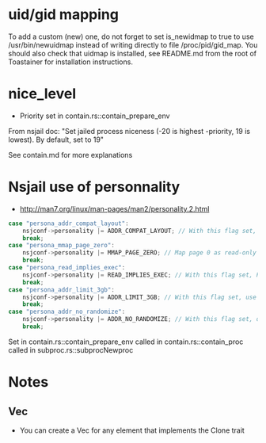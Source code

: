 # uid/gid mapping

To add a custom (new) one, do not forget to set is_newidmap to true to use /usr/bin/newuidmap instead of writing directly to file /proc/pid/gid_map.
You should also check that uidmap is installed, see README.md from the root of Toastainer for installation instructions.

# nice_level

- Priority set in contain.rs::contain_prepare_env

From nsjail doc: "Set jailed process niceness (-20 is highest -priority, 19 is lowest). By default, set to 19"

See contain.md for more explanations


# Nsjail use of personnality

- http://man7.org/linux/man-pages/man2/personality.2.html

```c++
case "persona_addr_compat_layout":
	nsjconf->personality |= ADDR_COMPAT_LAYOUT; // With this flag set, provide legacy virtual address space layout.
	break;
case "persona_mmap_page_zero":
	nsjconf->personality |= MMAP_PAGE_ZERO; // Map page 0 as read-only (to support binaries that depend on this SVr4 behavior).
	break;
case "persona_read_implies_exec":
	nsjconf->personality |= READ_IMPLIES_EXEC; // With this flag set, PROT_READ implies PROT_EXEC for mmap(2).
	break;
case "persona_addr_limit_3gb":
	nsjconf->personality |= ADDR_LIMIT_3GB; // With this flag set, use 0xc0000000 as the offset at which to search a virtual memory chunk on mmap(2); otherwise use 0xffffe000.
	break;
case "persona_addr_no_randomize":
	nsjconf->personality |= ADDR_NO_RANDOMIZE; // With this flag set, disable address-space-layout randomization.
	break;
```

Set in contain.rs::contain_prepare_env called in contain.rs::contain_proc called in subproc.rs::subprocNewproc

# Notes

## Vec

- You can create a Vec for any element that implements the Clone trait